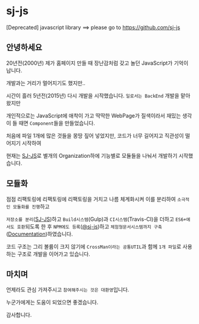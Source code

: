 # sj-js
[Deprecated] javascript library  ==>  please go to https://github.com/sj-js



## 안녕하세요
20년전(2000년) 제가 홈페이지 만들 때 장난감처럼 갖고 놀던 JavaScript가 기억이 납니다. 

개발과는 거리가 멀어지기도 했지만..

시간이 흘러 5년전(2015년) 다시 개발을 시작했습니다. `일로서는 BackEnd` 개발을 맡아 왔지만 

개인적으로는 JavaScript에 애착이 가고 딱딱한 WebPage가 질색이라서 재밌는 생각이 들 때면 `Component`들을 만들었습니다.

처음에 파일 1개에 많은 것들을 몽땅 짚어 넣었지만, 코드가 너무 길어지고 직관성이 떨어지기 시작하여 

현재는 [SJ-JS](https://github.com/sj-js)로 별개의 Organization하에 기능별로 모듈들을 나눠서 개발하기 시작했습니다.



## 모듈화 

점점 리팩토링에 리팩토링에 리팩토링을 거치고 나름 체계화시켜 이를 분리하여 `소극적인 모듈화를 진행`하고 

`저장소를 분리`([SJ-JS](https://github.com/sj-js))하고 `Build시스템`(Gulp)과 `CI시스템`(Travis-CI)을 더하고 `ES6+에서도 호환`되도록 한 후 `NPM에도 등록`([@sj-js](https://www.npmjs.com/search?q=%40sj-js))하고 `체험형문서시스템까지 구축`([Documentation](https://sj-js.github.io/sj-js))하였습니다.

코드 구조는 그리 볼륨이 크지 않기에 `CrossMan이라는 공통UTIL`과 함께 `1개 파일`로 사용하는 구조로 개발을 이어가고 있습니다.



## 마치며

언제라도 관심 가져주시고 `참여해주시는 것은 대환영`입니다.

누군가에게는 도움이 되었으면 좋겠습니다.

감사합니다.
